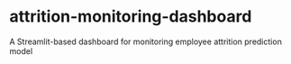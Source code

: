 # attrition-monitoring-dashboard
A Streamlit-based dashboard for monitoring employee attrition prediction model
